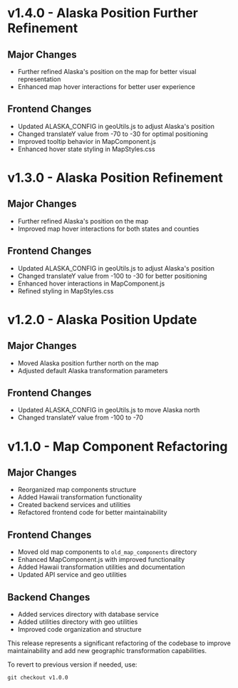 # v1.4.0 - Alaska Position Further Refinement

## Major Changes
- Further refined Alaska's position on the map for better visual representation
- Enhanced map hover interactions for better user experience

## Frontend Changes
- Updated ALASKA_CONFIG in geoUtils.js to adjust Alaska's position
- Changed translateY value from -70 to -30 for optimal positioning
- Improved tooltip behavior in MapComponent.js
- Enhanced hover state styling in MapStyles.css

# v1.3.0 - Alaska Position Refinement

## Major Changes
- Further refined Alaska's position on the map
- Improved map hover interactions for both states and counties

## Frontend Changes
- Updated ALASKA_CONFIG in geoUtils.js to adjust Alaska's position
- Changed translateY value from -100 to -30 for better positioning
- Enhanced hover interactions in MapComponent.js
- Refined styling in MapStyles.css

# v1.2.0 - Alaska Position Update

## Major Changes
- Moved Alaska position further north on the map
- Adjusted default Alaska transformation parameters

## Frontend Changes
- Updated ALASKA_CONFIG in geoUtils.js to move Alaska north
- Changed translateY value from -100 to -70

# v1.1.0 - Map Component Refactoring

## Major Changes
- Reorganized map components structure
- Added Hawaii transformation functionality
- Created backend services and utilities
- Refactored frontend code for better maintainability

## Frontend Changes
- Moved old map components to `old_map_components` directory
- Enhanced MapComponent.js with improved functionality
- Added Hawaii transformation utilities and documentation
- Updated API service and geo utilities

## Backend Changes
- Added services directory with database service
- Added utilities directory with geo utilities
- Improved code organization and structure

This release represents a significant refactoring of the codebase to improve maintainability and add new geographic transformation capabilities.

To revert to previous version if needed, use:
```
git checkout v1.0.0
``` 